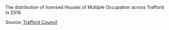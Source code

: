 
The distribution of licensed Houses of Multiple Occupation across Trafford in 2019.

Source: <a href="https://www.trafford.gov.uk/residents/housing/Houses-in-Multiple-Occupation-HMO/HMO-Licensing-Register.aspx" target="_blank">Trafford Council</a>

